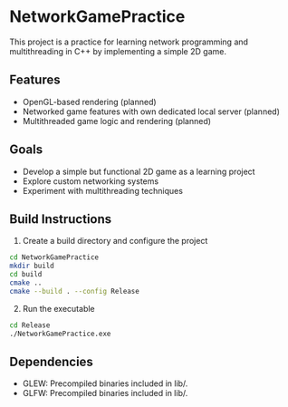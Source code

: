 # NetworkGamePractice

This project is a practice for learning network programming and multithreading in C++ by implementing a simple 2D game.

## Features
- OpenGL-based rendering (planned)
- Networked game features with own dedicated local server (planned)
- Multithreaded game logic and rendering (planned)

## Goals
- Develop a simple but functional 2D game as a learning project
- Explore custom networking systems
- Experiment with multithreading techniques

## Build Instructions
1. Create a build directory and configure the project
```bash
cd NetworkGamePractice
mkdir build
cd build
cmake ..
cmake --build . --config Release
```
2. Run the executable
```bash
cd Release
./NetworkGamePractice.exe
```

## Dependencies
- GLEW: Precompiled binaries included in lib/.
- GLFW: Precompiled binaries included in lib/.